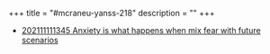 +++
title = "#mcraneu-yanss-218"
description = ""
+++



- [202111111345 Anxiety is what happens when mix fear with future scenarios](/zettelkasten/202111111345-anxiety-is-what-happens-when-mix-fear-with-future-scenarios)
